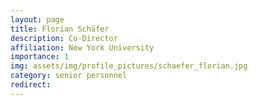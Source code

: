 ```yaml
---
layout: page
title: Florian Schäfer
description: Co-Director
affiliation: New York University
importance: 1
img: assets/img/profile_pictures/schaefer_florian.jpg
category: senior personnel
redirect: 
---
```

